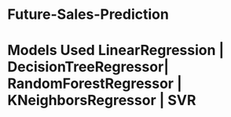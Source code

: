 # Future-Sales-Prediction
# Models Used LinearRegression | DecisionTreeRegressor| RandomForestRegressor |  KNeighborsRegressor | SVR
